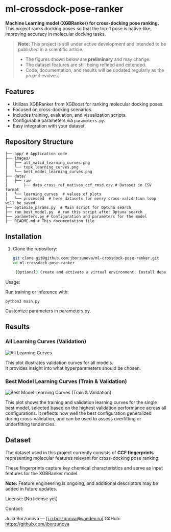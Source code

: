 # ml-crossdock-pose-ranker

**Machine Learning model (XGBRanker) for cross-docking pose ranking.**  
This project ranks docking poses so that the top-1 pose is native-like, improving accuracy in molecular docking tasks.

> **Note:** This project is still under active development and intended to be published in a scientific article.
>
> - The figures shown below are **preliminary** and may change.
> - The dataset features are still being refined and extended.
> - Code, documentation, and results will be updated regularly as the project evolves.

## Features

- Utilizes XGBRanker from XGBoost for ranking molecular docking poses.
- Focused on cross-docking scenarios.
- Includes training, evaluation, and visualization scripts.
- Configurable parameters via `parameters.py`.
- Easy integration with your dataset.

## Repository Structure

`````
├── app/ # Application code
├── images/
│   ├── all_valid_learning_curves.png
│   └── topk_learning_curves.png
|   └── best_model_learning_curves.png
├── data/
|   ├── raw
|       ├── data_cross_ref_natives_ccf_rmsd.csv # Dataset in CSV format
|   └── learning_curves  # values of plots
|   └── processed  # here datasets for every cross-validation loop will be saved
├── optimize_params.py  # Main script for Optuna search
├── run_best_model.py  # run this script after Optuna search
├── parameters.py # Configuration and parameters for the model
├── README.md # This documentation file
`````

## Installation

1. Clone the repository:
   ```bash
   git clone git@github.com:jborzunova/ml-crossdock-pose-ranker.git
   cd ml-crossdock-pose-ranker

    (Optional) Create and activate a virtual environment. Install dependencies listed in requirements.txt

Usage:

Run training or inference with:

	python3 main.py

Customize parameters in parameters.py.

## Results

### All Learning Curves (Validation)
![All Learning Curves](images/all_valid_learning_curves.png)

This plot illustrates validation curves for all models.  
It provides insight into what hyperparameters should be chosen.

### Best Model Learning Curves (Train & Validation)
![Best Model Learning Curves (Train & Validation)](images/best_model_learning_curves.png)

This plot shows the training and validation learning curves for the single best model, selected based on the highest validation performance across all configurations.
It reflects how well the best configuration generalized during cross-validation, and can be used to assess overfitting or underfitting tendencies.

## Dataset

The dataset used in this project currently consists of **CCF fingerprints** representing molecular features relevant for cross-docking pose ranking.  

These fingerprints capture key chemical characteristics and serve as input features for the XGBRanker model.  

**Note:** Feature engineering is ongoing, and additional descriptors may be added in future updates.

License: [No license yet]

Contact:

Julia Borzunova — [j.n.borzunova@yandex.ru]
GitHub: https://github.com/jborzunova
